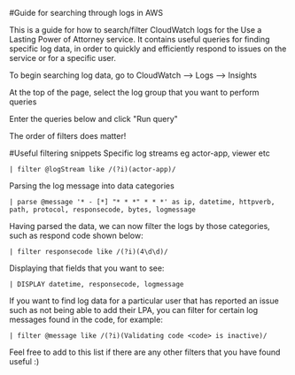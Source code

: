 #Guide for searching through logs in AWS

This is a guide for how to search/filter CloudWatch logs for the Use a Lasting Power of Attorney service.
It contains useful queries for finding specific log data, in order to quickly and efficiently respond to issues on the service or for a specific user.

To begin searching log data, go to CloudWatch --> Logs --> Insights

At the top of the page, select the log group that you want to perform queries

Enter the queries below and click "Run query"

The order of filters does matter!

#Useful filtering snippets
Specific log streams eg actor-app, viewer etc
```
| filter @logStream like /(?i)(actor-app)/
```

Parsing the log message into data categories

```
| parse @message '* - [*] "* * *" * * *' as ip, datetime, httpverb, path, protocol, responsecode, bytes, logmessage
```
Having parsed the data, we can now filter the logs by those categories, such as respond code shown below:

```
| filter responsecode like /(?i)(4\d\d)/
```
Displaying that fields that you want to see:
```
| DISPLAY datetime, responsecode, logmessage
```
If you want to find log data for a particular user that has reported an issue such as not being able to add their LPA, you can filter for certain log messages found in the code, for example:
```
| filter @message like /(?i)(Validating code <code> is inactive)/
```
Feel free to add to this list if there are any other filters that you have found useful :)
